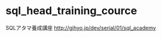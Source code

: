 sql_head_training_cource
========================

SQLアタマ養成講座
http://gihyo.jp/dev/serial/01/sql_academy

